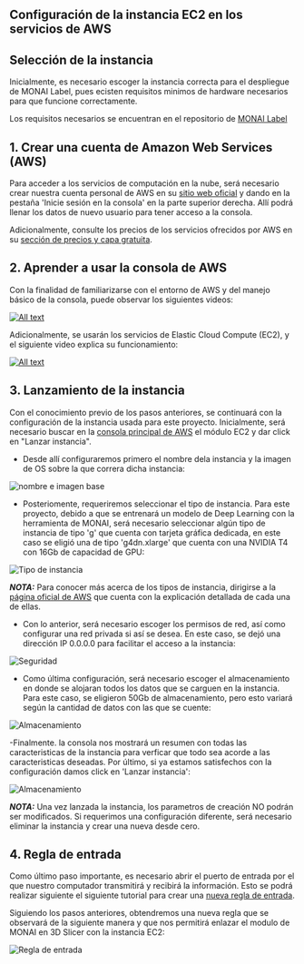 ## Configuración de la instancia EC2 en los servicios de AWS
## Selección de la instancia
Inicialmente, es necesario escoger la instancia correcta para el despliegue de MONAI Label, pues ecisten requisitos minimos de hardware necesarios para que funcione correctamente.

Los requisitos necesarios se encuentran en el repositorio de [MONAI Label](https://github.com/Project-MONAI/MONAILabel) 

## 1. Crear una cuenta de Amazon Web Services (AWS)

Para acceder a los servicios de computación en la nube, será necesario crear nuestra cuenta personal de AWS en su [sitio web oficial](https://aws.amazon.com/es/) y dando en la pestaña 'Inicie sesión en la consola' en la parte superior derecha. Allí podrá llenar los datos de nuevo usuario para tener acceso a la consola.

Adicionalmente, consulte los precios de los servicios ofrecidos por AWS en su [sección de precios y capa gratuita](https://aws.amazon.com/es/free/?all-free-tier.sort-by=item.additionalFields.SortRank&all-free-tier.sort-order=asc&awsf.Free%20Tier%20Types=*all&awsf.Free%20Tier%20Categories=categories%23desktop-app-streaming).

## 2. Aprender a usar la consola de AWS

Con la finalidad de familiarizarse con el entorno de AWS y del manejo básico de la consola, puede observar los siguientes videos:

[![All text](https://img.youtube.com/vi/4TJN_YWHk6E/0.jpg)](https://www.youtube.com/watch?v=4TJN_YWHk6E)

Adicionalmente, se usarán los servicios de Elastic Cloud Compute (EC2), y el siguiente video explica su funcionamiento:

[![All text](https://img.youtube.com/vi/esafjvnPUZA/0.jpg)](https://www.youtube.com/watch?v=esafjvnPUZA)

## 3. Lanzamiento de la instancia

Con el conocimiento previo de los pasos anteriores, se continuará con la configuración de la instancia usada para este proyecto. Inicialmente, será necesario buscar en la [consola principal de AWS](https://us-east-1.console.aws.amazon.com/console/home?region=us-east-1) el módulo EC2 y dar click en "Lanzar instancia".

- Desde allí configuraremos primero el nombre dela instancia y la imagen de OS sobre la que correra dicha instancia:

![nombre e imagen base](https://github.com/doviedob/CardioAR3D/blob/main/Images/nombre%20y%20plantilla.png)

- Posteriomente, requeriremos seleccionar el tipo de instancia. Para este proyecto, debido a que se entrenará un modelo de Deep Learning con la herramienta de MONAI, será necesario seleccionar algún tipo de instancia de tipo 'g' que cuenta con tarjeta gráfica dedicada, en este caso se eligió una de tipo 'g4dn.xlarge' que cuenta con una NVIDIA T4 con 16Gb de capacidad de GPU:

![Tipo de instancia](https://github.com/doviedob/CardioAR3D/blob/main/Images/tipo%20de%20instancia.png)

***NOTA:*** Para conocer más acerca de los tipos de instancia, dirigirse a la [página oficial de AWS](https://aws.amazon.com/es/ec2/instance-explorer/?ec2-instances-cards.sort-by=item.additionalFields.category-order&ec2-instances-cards.sort-order=desc&awsf.ec2-instances-filter-category=*all&awsf.ec2-instances-filter-processors=*all&awsf.ec2-instances-filter-accelerators=*all&awsf.ec2-instances-filter-additional-capabilities=*all&awsf.ec2-instances-filter-workload-tags=*all) que cuenta con la explicación detallada de cada una de ellas.

- Con lo anterior, será necesario escoger los permisos de red, así como configurar una red privada si así se desea. En este caso, se dejó una dirección IP 0.0.0.0 para facilitar el acceso a la instancia:

![Seguridad](https://github.com/doviedob/CardioAR3D/blob/main/Images/seguridad.png)

- Como última configuración, será necesario escoger el almacenamiento en donde se alojaran todos los datos que se carguen en la instancia. Para este caso, se eligieron 50Gb de almacenamiento, pero esto variará según la cantidad de datos con las que se cuente:

![Almacenamiento](https://github.com/doviedob/CardioAR3D/blob/main/Images/almacenamiento.png)

-Finalmente. la consola nos mostrará un resumen con todas las caracteristicas de la instancia para verficar que todo sea acorde a las caracteristicas deseadas. Por último, si ya estamos satisfechos con la configuración damos click en 'Lanzar instancia':

![Almacenamiento](https://github.com/doviedob/CardioAR3D/blob/main/Images/resumen.png)

***NOTA:*** Una vez lanzada la instancia, los parametros de creación NO podrán ser modificados. Si requerimos una configuración diferente, será necesario eliminar la instancia y crear una nueva desde cero.

## 4. Regla de entrada

Como último paso importante, es necesario abrir el puerto de entrada por el que nuestro computador transmitirá y recibirá la información. Esto se podrá realizar siguiente el siguiente tutorial para crear una [nueva regla de entrada](https://medium.com/@chiemelaumeh1/how-to-open-ports-inaws-ec2-server-68e576c641d6).

Siguiendo los pasos anteriores, obtendremos una nueva regla que se observará de la siguiente manera y que nos permitirá enlazar el modulo de MONAI en 3D Slicer con la instancia EC2:

![Regla de entrada](https://github.com/doviedob/CardioAR3D/blob/main/Images/Regla%20de%20entrada.png)

